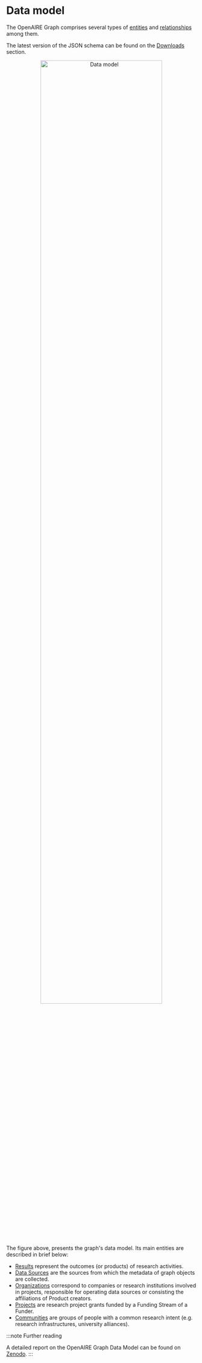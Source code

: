 # Data model

The OpenAIRE Graph comprises several types of [entities](../category/entities) and [relationships](/category/relationships) among them.

The latest version of the JSON schema can be found on the [Downloads](../downloads/full-graph) section.

<p align="center">
    <img loading="lazy" alt="Data model" src={require('../assets/img/data-model.png').default} width="80%" className="img_node_modules-@docusaurus-theme-classic-lib-theme-MDXComponents-Img-styles-module"/>
</p>

The figure above, presents the graph's data model. 
Its main entities are described in brief below:

* [Results](/data-model/entities/result) represent the outcomes (or products) of research activities.
* [Data Sources](/data-model/entities/data-source) are the sources from which the metadata of graph objects are collected. 
* [Organizations](/data-model/entities/organization) correspond to companies or research institutions involved in projects,
responsible for operating data sources or consisting the affiliations of Product creators.
* [Projects](/data-model/entities/project) are research project grants funded by a Funding Stream of a Funder.
* [Communities](/data-model/entities/community) are groups of people with a common research intent (e.g. research infrastructures, university alliances).

:::note Further reading

A detailed report on the OpenAIRE Graph Data Model can be found on [Zenodo](https://zenodo.org/record/2643199).
:::

